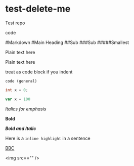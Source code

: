 # test-delete-me
Test repo

code

#Markdown
#Main Heading
##Sub
###Sub
#####Smallest

Plain text here

Plain text here
  
  treat as code block if you indent
  
```
code (general)
```

```cs
int x = 0;
```

```js
var x = 100
```

*Italics for emphasis*

**Bold**

***Bold and Italic***

Here is a `inline highlight` in a sentence

[BBC](http://www.bbc.co.uk)

<img src=="" />
